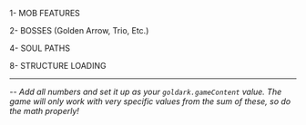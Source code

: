 1- MOB FEATURES

2- BOSSES (Golden Arrow, Trio, Etc.)

4- SOUL PATHS

8- STRUCTURE LOADING

---
-- *Add all numbers and set it up as your `goldark.gameContent` value. The game will only work with very specific values from the sum of these, so do the math properly!*
